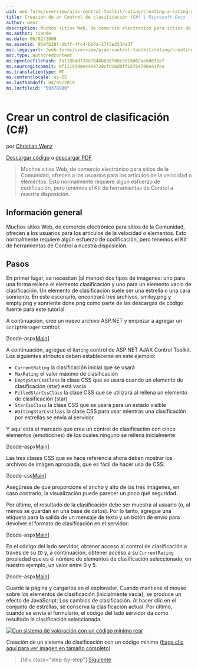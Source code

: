 ```yaml
---
uid: web-forms/overview/ajax-control-toolkit/rating/creating-a-rating-control-cs
title: Creación de un Control de clasificación (C#) | Microsoft Docs
author: wenz
description: Muchos sitios Web, de comercio electrónico para sitios de la Comunidad, ofrecen a los usuarios para los artículos de la velocidad o elementos. Esto normalmente requiere algún esfuerzo de codificación, pero tenemos el...
ms.author: riande
ms.date: 06/02/2008
ms.assetid: 969fb28f-2bff-4fc4-b24a-27f5e2534a37
msc.legacyurl: /web-forms/overview/ajax-control-toolkit/rating/creating-a-rating-control-cs
msc.type: authoredcontent
ms.openlocfilehash: fa118b4d733d7848b838f80e9918d62ae60033af
ms.sourcegitcommit: 0f1119340e4464720cfd16d0ff15764746ea1fea
ms.translationtype: MT
ms.contentlocale: es-ES
ms.lasthandoff: 04/09/2019
ms.locfileid: "59378980"
---
```

# <a name="creating-a-rating-control-c"></a>Crear un control de clasificación (C#)

por [Christian Wenz](https://github.com/wenz)

[Descargar código](http://download.microsoft.com/download/9/3/f/93f8daea-bebd-4821-833b-95205389c7d0/rating0.cs.zip) o [descargar PDF](http://download.microsoft.com/download/2/d/c/2dc10e34-6983-41d4-9c08-f78f5387d32b/rating0CS.pdf)

> Muchos sitios Web, de comercio electrónico para sitios de la Comunidad, ofrecen a los usuarios para los artículos de la velocidad o elementos. Esto normalmente requiere algún esfuerzo de codificación, pero tenemos el Kit de herramientas de Control a nuestra disposición.


## <a name="overview"></a>Información general

Muchos sitios Web, de comercio electrónico para sitios de la Comunidad, ofrecen a los usuarios para los artículos de la velocidad o elementos. Esto normalmente requiere algún esfuerzo de codificación, pero tenemos el Kit de herramientas de Control a nuestra disposición.

## <a name="steps"></a>Pasos

En primer lugar, se necesitan (al menos) dos tipos de imágenes: uno para una forma rellena el elemento clasificación y uno para un elemento vacío de clasificación. Un elemento de clasificación suele ser una estrella o una cara sonriente. En este escenario, encontrará tres archivos, smiley.png y empty.png y sonriente done.png como parte de las descargas de código fuente para este tutorial.

A continuación, cree un nuevo archivo ASP.NET y empezar a agregar un `ScriptManager` control:

[!code-aspx[Main](creating-a-rating-control-cs/samples/sample1.aspx)]

A continuación, agregue el `Rating` control de ASP.NET AJAX Control Toolkit. Los siguientes atributos deben establecerse en este ejemplo:

- `CurrentRating` la clasificación inicial que se usará
- `MaxRating` el valor máximo de clasificación
- `EmptyStarCssClass` la clase CSS que se usará cuando un elemento de clasificación (star) está vacía
- `FilledStarCssClass` la clase CSS que se utilizará al rellena un elemento de clasificación (star)
- `StarCssClass` la clase CSS que se usará para un estado visible
- `WaitingStarCssClass` la clase CSS para usar mientras una clasificación por estrellas se envía al servidor

Y aquí está el marcado que crea un control de clasificación con cinco elementos (emoticones) de los cuales ninguno se rellena inicialmente:

[!code-aspx[Main](creating-a-rating-control-cs/samples/sample2.aspx)]

Las tres clases CSS que se hace referencia ahora deben mostrar los archivos de imagen apropiada, que es fácil de hacer uso de CSS:

[!code-css[Main](creating-a-rating-control-cs/samples/sample3.css)]

Asegúrese de que proporcione el ancho y alto de las tres imágenes, en caso contrario, la visualización puede parecer un poco qué seguridad.

Por último, el resultado de la clasificación debe ser muestra al usuario (o, al menos se guardan en una base de datos). Por lo tanto, agregue una etiqueta para la salida de un mensaje de texto y un botón de envío para devolver el formato de clasificación en el servidor:

[!code-aspx[Main](creating-a-rating-control-cs/samples/sample4.aspx)]

En el código del lado servidor, obtener acceso al control de clasificación a través de su `ID` y, a continuación, obtener acceso a su `CurrentRating` propiedad que es el número de elementos de clasificación seleccionado, en nuestro ejemplo, un valor entre 0 y 5.

[!code-aspx[Main](creating-a-rating-control-cs/samples/sample5.aspx)]

Guarde la página y cargarlos en el explorador. Cuando mantiene el mouse sobre los elementos de clasificación (inicialmente vacía), se produce un efecto de JavaScript: Los cambios de clasificación. Al hacer clic en el conjunto de estrellas, se conserva la clasificación actual. Por último, cuando se envía el formulario, el código del lado servidor da como resultado la clasificación seleccionada.


[![Cun sistema de valoración con un código mínimo rear](creating-a-rating-control-cs/_static/image2.png)](creating-a-rating-control-cs/_static/image1.png)

Creación de un sistema de clasificación con un código mínimo ([haga clic aquí para ver imagen en tamaño completo](creating-a-rating-control-cs/_static/image3.png))

> [!div class="step-by-step"]
> [Siguiente](creating-a-rating-control-vb.md)
